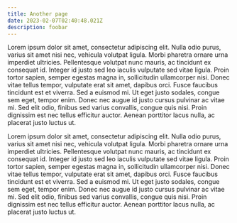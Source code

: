 ```yaml
---
title: Another page
date: 2023-02-07T02:40:48.021Z
description: foobar
---
```

Lorem ipsum dolor sit amet, consectetur adipiscing elit. Nulla odio purus, varius sit amet nisi nec, vehicula volutpat ligula. Morbi pharetra ornare urna imperdiet ultricies. Pellentesque volutpat nunc mauris, ac tincidunt ex consequat id. Integer id justo sed leo iaculis vulputate sed vitae ligula. Proin tortor sapien, semper egestas magna in, sollicitudin ullamcorper nisi. Donec vitae tellus tempor, vulputate erat sit amet, dapibus orci. Fusce faucibus tincidunt est et viverra. Sed a euismod mi. Ut eget justo sodales, congue sem eget, tempor enim. Donec nec augue id justo cursus pulvinar ac vitae mi. Sed elit odio, finibus sed varius convallis, congue quis nisi. Proin dignissim est nec tellus efficitur auctor. Aenean porttitor lacus nulla, ac placerat justo luctus ut.



Lorem ipsum dolor sit amet, consectetur adipiscing elit. Nulla odio purus, varius sit amet nisi nec, vehicula volutpat ligula. Morbi pharetra ornare urna imperdiet ultricies. Pellentesque volutpat nunc mauris, ac tincidunt ex consequat id. Integer id justo sed leo iaculis vulputate sed vitae ligula. Proin tortor sapien, semper egestas magna in, sollicitudin ullamcorper nisi. Donec vitae tellus tempor, vulputate erat sit amet, dapibus orci. Fusce faucibus tincidunt est et viverra. Sed a euismod mi. Ut eget justo sodales, congue sem eget, tempor enim. Donec nec augue id justo cursus pulvinar ac vitae mi. Sed elit odio, finibus sed varius convallis, congue quis nisi. Proin dignissim est nec tellus efficitur auctor. Aenean porttitor lacus nulla, ac placerat justo luctus ut.